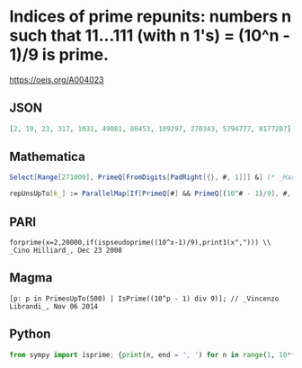 # Indices of prime repunits: numbers n such that 11\.\.\.111 \(with n 1's\) \= \(10^n \- 1\)/9 is prime\.
https://oeis.org/A004023
## JSON
```JSON
[2, 19, 23, 317, 1031, 49081, 86453, 109297, 270343, 5794777, 8177207]
```
## Mathematica
```Mathematica
Select[Range[271000], PrimeQ[FromDigits[PadRight[{}, #, 1]]] &] (* _Harvey P. Dale_, Nov 05 2011 *)
```
```Mathematica
repUnsUpTo[k_] := ParallelMap[If[PrimeQ[#] && PrimeQ[(10^# - 1)/9], #, Nothing] &, Range[k]]; repUnsUpTo[5000] (* _Mikk Heidemaa_, Apr 24 2017 *)
```
## PARI
```PARI
forprime(x=2,20000,if(ispseudoprime((10^x-1)/9),print1(x","))) \\ _Cino Hilliard_, Dec 23 2008
```
## Magma
```Magma
[p: p in PrimesUpTo(500) | IsPrime((10^p - 1) div 9)]; // _Vincenzo Librandi_, Nov 06 2014
```
## Python
```Python
from sympy import isprime; {print(n, end = ', ') for n in range(1, 10**7) if isprime(n) and isprime(10**n//9)} # (Note that sympy.isprime is only a pseudo-primality test.) - _Ya-Ping Lu_, Dec 20 2021, edited by _M. F. Hasler_, Mar 28 2022
```
